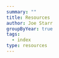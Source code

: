 ```yaml
---
summary: ""
title: Resources
author: Joe Starr
groupByYear: true
tags:
  - index
type: resources
---
```


